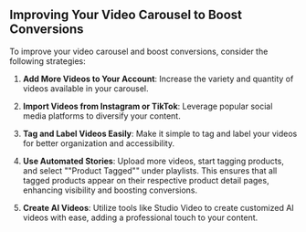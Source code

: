 ## Improving Your Video Carousel to Boost Conversions

To improve your video carousel and boost conversions, consider the following strategies:

1. **Add More Videos to Your Account**: Increase the variety and quantity of videos available in your carousel.

2. **Import Videos from Instagram or TikTok**: Leverage popular social media platforms to diversify your content.

3. **Tag and Label Videos Easily**: Make it simple to tag and label your videos for better organization and accessibility.

4. **Use Automated Stories**: Upload more videos, start tagging products, and select ""Product Tagged"" under playlists. This ensures that all tagged products appear on their respective product detail pages, enhancing visibility and boosting conversions.

5. **Create AI Videos**: Utilize tools like Studio Video to create customized AI videos with ease, adding a professional touch to your content.
